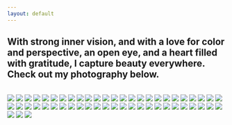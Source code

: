 ```yaml
---
layout: default
---
```


## With strong inner vision, and with a love for color and perspective, an open eye, and a heart filled with gratitude, I capture beauty everywhere. Check out my photography below. ##

<br>


<img class="profile-picture" src="photography/american-flag-in-a-tree.jpg">



<img class="profile-picture" src="photography/america-truck.jpg">



<img class="profile-picture" src="photography/america-gas-station.jpg">



<img class="profile-picture" src="photography/coloredwall1.jpg">



<img class="profile-picture" src="photography/american-flag-in-a-building.jpg">



<img class="profile-picture" src="photography/american-flag.jpg">



<img class="profile-picture" src="photography/coloredwall2.jpg">



<img class="profile-picture" src="photography/colors1.jpg">



<img class="profile-picture" src="photography/colors2.jpg">



<img class="profile-picture" src="photography/colors3.jpg">



<img class="profile-picture" src="photography/creative-window.jpg">



<img class="profile-picture" src="photography/paint.jpg">



<img class="profile-picture" src="photography/christmas-flowers-against-wall.jpg">



<img class="profile-picture" src="photography/zen.jpg">



<img class="profile-picture" src="photography/masks.jpg">



<img class="profile-picture" src="photography/rose-flower-house.jpg">



<img class="profile-picture" src="photography/rose.jpg">



<img class="profile-picture" src="photography/dark-pink-flower.jpg">



<img class="profile-picture" src="photography/darkyellow-flowers1.jpg">



<img class="profile-picture" src="photography/darkyellow-flowers2.jpg">



<img class="profile-picture" src="photography/flower-house.jpg">



<img class="profile-picture" src="photography/pink-flower1.jpg">



<img class="profile-picture" src="photography/pink-flower2.jpg">



<img class="profile-picture" src="photography/red-flower.jpg">



<img class="profile-picture" src="photography/yellow-flowers1.jpg">



<img class="profile-picture" src="photography/spring-freedom.jpg">



<img class="profile-picture" src="photography/white-flower1.jpg">



<img class="profile-picture" src="photography/light-yellow-flower.jpg">



<img class="profile-picture" src="photography/whiteflowers.jpg">



<img class="profile-picture" src="photography/fountain1.jpg">



<img class="profile-picture" src="photography/fountain2.jpg">



<img class="profile-picture" src="photography/green-tree.jpg">



<img class="profile-picture" src="photography/greenery1.jpg">



<img class="profile-picture" src="photography/leaves.jpg">



<img class="profile-picture" src="photography/treebranch.jpg">



<img class="profile-picture" src="photography/leafwithwaterdroplets.jpg">



<img class="profile-picture" src="photography/lightinthedarkness1.jpg">



<img class="profile-picture" src="photography/lightinthedarkness2.jpg">



<img class="profile-picture" src="photography/nature.jpg">



<img class="profile-picture" src="photography/lightinthedarkness3.jpg">



<img class="profile-picture" src="photography/lightinthedarkness4.jpg">



<img class="profile-picture" src="photography/lightinthedarkness5.jpg">



<img class="profile-picture" src="photography/lightinthedarkness6.jpg">



<img class="profile-picture" src="photography/lightinthedarkness7.jpg">



<img class="profile-picture" src="photography/constructionsite1.jpg">



<img class="profile-picture" src="photography/constructionsite2.jpg">



<img class="profile-picture" src="photography/constructionsite3.jpg">



<img class="profile-picture" src="photography/constructionsite4.jpg">



<img class="profile-picture" src="photography/driving.jpg">



<img class="profile-picture" src="photography/HappinessIsLikeACloud.jpg">



<img class="profile-picture" src="photography/constructionsite5.jpg">



<img class="profile-picture" src="photography/horse-in-thewinter.jpg">


<img class="profile-picture" src="photography/historytour.jpg">



<b>

<b>

  
    
